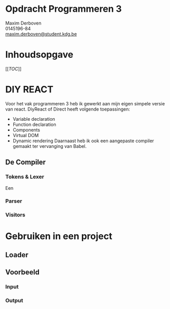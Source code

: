 # Opdracht Programmeren 3  
Maxim Derboven  
0145196-84  
maxim.derboven@student.kdg.be  

# Inhoudsopgave
[[_TOC_]]

# DIY REACT

Voor het vak programmeren 3 heb ik gewerkt aan mijn eigen simpele versie van react. DiyReact of Direct heeft volgende toepassingen:  
- Variable declaration  
- Function declaration
- Components
- Virtual DOM
- Dynamic rendering
Daarnaast heb ik ook een aangepaste compiler gemaakt ter vervanging van Babel. 

## De Compiler
### Tokens & Lexer
Een 
### Parser
### Visitors

### 

# Gebruiken in een project
## Loader

## Voorbeeld
### Input
### Output
